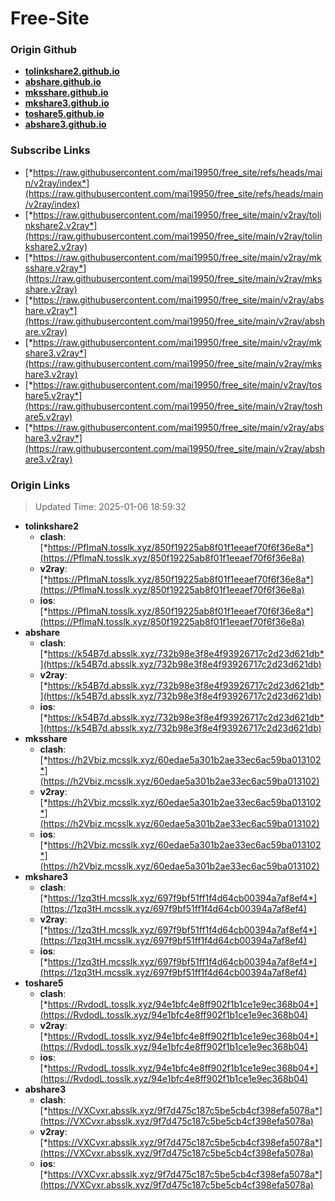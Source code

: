 # Free-Site

### Origin Github

- [**tolinkshare2.github.io**](https://github.com/tolinkshare2/tolinkshare2.github.io)
- [**abshare.github.io**](https://github.com/abshare/abshare.github.io)
- [**mksshare.github.io**](https://github.com/mksshare/mksshare.github.io)
- [**mkshare3.github.io**](https://github.com/mkshare3/mkshare3.github.io)
- [**toshare5.github.io**](https://github.com/toshare5/toshare5.github.io)
- [**abshare3.github.io**](https://github.com/abshare3/abshare3.github.io)

### Subscribe Links

- [*https://raw.githubusercontent.com/mai19950/free_site/refs/heads/main/v2ray/index*](https://raw.githubusercontent.com/mai19950/free_site/refs/heads/main/v2ray/index)
- [*https://raw.githubusercontent.com/mai19950/free_site/main/v2ray/tolinkshare2.v2ray*](https://raw.githubusercontent.com/mai19950/free_site/main/v2ray/tolinkshare2.v2ray)
- [*https://raw.githubusercontent.com/mai19950/free_site/main/v2ray/mksshare.v2ray*](https://raw.githubusercontent.com/mai19950/free_site/main/v2ray/mksshare.v2ray)
- [*https://raw.githubusercontent.com/mai19950/free_site/main/v2ray/abshare.v2ray*](https://raw.githubusercontent.com/mai19950/free_site/main/v2ray/abshare.v2ray)
- [*https://raw.githubusercontent.com/mai19950/free_site/main/v2ray/mkshare3.v2ray*](https://raw.githubusercontent.com/mai19950/free_site/main/v2ray/mkshare3.v2ray)
- [*https://raw.githubusercontent.com/mai19950/free_site/main/v2ray/toshare5.v2ray*](https://raw.githubusercontent.com/mai19950/free_site/main/v2ray/toshare5.v2ray)
- [*https://raw.githubusercontent.com/mai19950/free_site/main/v2ray/abshare3.v2ray*](https://raw.githubusercontent.com/mai19950/free_site/main/v2ray/abshare3.v2ray)

### Origin Links

> Updated Time: 2025-01-06 18:59:32

- **tolinkshare2**
  - **clash**: [*https://PfImaN.tosslk.xyz/850f19225ab8f01f1eeaef70f6f36e8a*](https://PfImaN.tosslk.xyz/850f19225ab8f01f1eeaef70f6f36e8a)
  - **v2ray**: [*https://PfImaN.tosslk.xyz/850f19225ab8f01f1eeaef70f6f36e8a*](https://PfImaN.tosslk.xyz/850f19225ab8f01f1eeaef70f6f36e8a)
  - **ios**: [*https://PfImaN.tosslk.xyz/850f19225ab8f01f1eeaef70f6f36e8a*](https://PfImaN.tosslk.xyz/850f19225ab8f01f1eeaef70f6f36e8a)
- **abshare**
  - **clash**: [*https://k54B7d.absslk.xyz/732b98e3f8e4f93926717c2d23d621db*](https://k54B7d.absslk.xyz/732b98e3f8e4f93926717c2d23d621db)
  - **v2ray**: [*https://k54B7d.absslk.xyz/732b98e3f8e4f93926717c2d23d621db*](https://k54B7d.absslk.xyz/732b98e3f8e4f93926717c2d23d621db)
  - **ios**: [*https://k54B7d.absslk.xyz/732b98e3f8e4f93926717c2d23d621db*](https://k54B7d.absslk.xyz/732b98e3f8e4f93926717c2d23d621db)
- **mksshare**
  - **clash**: [*https://h2Vbiz.mcsslk.xyz/60edae5a301b2ae33ec6ac59ba013102*](https://h2Vbiz.mcsslk.xyz/60edae5a301b2ae33ec6ac59ba013102)
  - **v2ray**: [*https://h2Vbiz.mcsslk.xyz/60edae5a301b2ae33ec6ac59ba013102*](https://h2Vbiz.mcsslk.xyz/60edae5a301b2ae33ec6ac59ba013102)
  - **ios**: [*https://h2Vbiz.mcsslk.xyz/60edae5a301b2ae33ec6ac59ba013102*](https://h2Vbiz.mcsslk.xyz/60edae5a301b2ae33ec6ac59ba013102)
- **mkshare3**
  - **clash**: [*https://1zq3tH.mcsslk.xyz/697f9bf51ff1f4d64cb00394a7af8ef4*](https://1zq3tH.mcsslk.xyz/697f9bf51ff1f4d64cb00394a7af8ef4)
  - **v2ray**: [*https://1zq3tH.mcsslk.xyz/697f9bf51ff1f4d64cb00394a7af8ef4*](https://1zq3tH.mcsslk.xyz/697f9bf51ff1f4d64cb00394a7af8ef4)
  - **ios**: [*https://1zq3tH.mcsslk.xyz/697f9bf51ff1f4d64cb00394a7af8ef4*](https://1zq3tH.mcsslk.xyz/697f9bf51ff1f4d64cb00394a7af8ef4)
- **toshare5**
  - **clash**: [*https://RvdodL.tosslk.xyz/94e1bfc4e8ff902f1b1ce1e9ec368b04*](https://RvdodL.tosslk.xyz/94e1bfc4e8ff902f1b1ce1e9ec368b04)
  - **v2ray**: [*https://RvdodL.tosslk.xyz/94e1bfc4e8ff902f1b1ce1e9ec368b04*](https://RvdodL.tosslk.xyz/94e1bfc4e8ff902f1b1ce1e9ec368b04)
  - **ios**: [*https://RvdodL.tosslk.xyz/94e1bfc4e8ff902f1b1ce1e9ec368b04*](https://RvdodL.tosslk.xyz/94e1bfc4e8ff902f1b1ce1e9ec368b04)
- **abshare3**
  - **clash**: [*https://VXCvxr.absslk.xyz/9f7d475c187c5be5cb4cf398efa5078a*](https://VXCvxr.absslk.xyz/9f7d475c187c5be5cb4cf398efa5078a)
  - **v2ray**: [*https://VXCvxr.absslk.xyz/9f7d475c187c5be5cb4cf398efa5078a*](https://VXCvxr.absslk.xyz/9f7d475c187c5be5cb4cf398efa5078a)
  - **ios**: [*https://VXCvxr.absslk.xyz/9f7d475c187c5be5cb4cf398efa5078a*](https://VXCvxr.absslk.xyz/9f7d475c187c5be5cb4cf398efa5078a)
